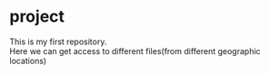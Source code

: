 # project
This is my first repository.
<br>
Here we can get access to different files(from different geographic locations)
